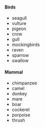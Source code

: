 #### Birds

* seagull
* vulture
* pigeon
* crow
* gull
* mockingbirds
* raven
* sparrow
* swallow

#### Mammal
* chimpanzee
* camel
* donkey
* mare
* boar
* cockerel
* porpoise
* thrush